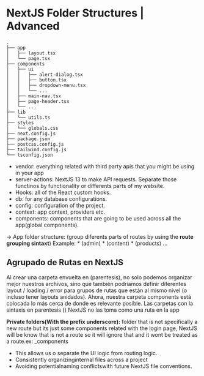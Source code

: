 #  NextJS Folder Structures | Advanced

```markdonw
.
├── app
│   ├── layout.tsx
│   └── page.tsx
├── components
│   ├── ui
│   │   ├── alert-dialog.tsx
│   │   ├── button.tsx
│   │   ├── dropdown-menu.tsx
│   │   └── ...
│   ├── main-nav.tsx
│   ├── page-header.tsx
│   └── ...
├── lib
│   └── utils.ts
├── styles
│   └── globals.css
├── next.config.js
├── package.json
├── postcss.config.js
├── tailwind.config.js
└── tsconfig.json
``````

* vendor: everything related with third party apis that you might be using in your app
* server-actions: NextJS 13 to make API requests. Separate those functinos by functionality or differents parts of my website.
* Hooks: all of the React custom hooks.
* db: for any database configurations.
* config: configuration of the project.
* context: app context, providers etc.
* components: components that are going to be used across all the app(global components).

-> App folder structure: (group diferents parts of routes by using the **route grouping sintaxt**)
    Example:
    * (admin)
    * (content)
    * (products)
    ...
 
## Agrupado de Rutas en NextJS

Al crear una carpeta envuelta en (parentesis), no solo podemos organizar mejor nuestros archivos, sino que también podríamos definir diferentes layout / loading / error para grupos de rutas que están al mismo nivel (o incluso tener layouts anidados). Ahora, nuestra carpeta components está colocada lo más cerca de donde es relevante posible. Las carpetas con la sintaxis en parentesis () NextJS no las toma como una ruta en la app

**Private folders(With the prefix underscore):** folder that is not specifically a new route but its just some components related with the login page, NextJS will be know that is not a route so it will ignore that and it wont be treated as a route.ex: _components

- This allows us o separate the UI logic from routing logic.
- Consistently organizinginternal files across a project
- Avoiding potentialnaming conflictswith future NextJS file conventions.